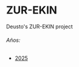 # ZUR-EKIN
Deusto's ZUR-EKIN project

###### Años:
  - [2025](2025)

<link rel='icon' href='https://alud.deusto.es/pluginfile.php/1/theme_fresk/favicon/1739946707/favicon%281%29%20%281%29.ico'>
